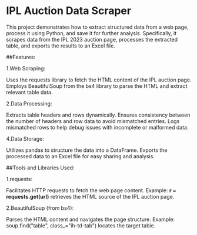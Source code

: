 # IPL Auction Data Scraper
This project demonstrates how to extract structured data from a web page, process it using Python, and save it for further analysis. Specifically, it scrapes data from the IPL 2023 auction page, processes the extracted table, and exports the results to an Excel file.

##Features:

1.Web Scraping:

Uses the requests library to fetch the HTML content of the IPL auction page.
Employs BeautifulSoup from the bs4 library to parse the HTML and extract relevant table data.

2.Data Processing:

Extracts table headers and rows dynamically.
Ensures consistency between the number of headers and row data to avoid mismatched entries.
Logs mismatched rows to help debug issues with incomplete or malformed data.

4.Data Storage:

Utilizes pandas to structure the data into a DataFrame.
Exports the processed data to an Excel file for easy sharing and analysis.

##Tools and Libraries Used:

1.requests:

Facilitates HTTP requests to fetch the web page content.
Example: **r = requests.get(url)** retrieves the HTML source of the IPL auction page.

2.BeautifulSoup (from bs4):

Parses the HTML content and navigates the page structure.
Example: soup.find("table", class_="ih-td-tab") locates the target table.

